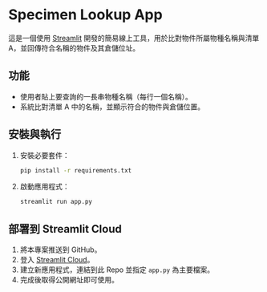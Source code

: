 # Specimen Lookup App

這是一個使用 [Streamlit](https://streamlit.io) 開發的簡易線上工具，用於比對物件所屬物種名稱與清單 A，並回傳符合名稱的物件及其倉儲位址。

## 功能
- 使用者貼上要查詢的一長串物種名稱（每行一個名稱）。
- 系統比對清單 A 中的名稱，並顯示符合的物件與倉儲位置。

## 安裝與執行
1. 安裝必要套件：
   ```bash
   pip install -r requirements.txt
   ```

2. 啟動應用程式：
   ```bash
   streamlit run app.py
   ```

## 部署到 Streamlit Cloud
1. 將本專案推送到 GitHub。
2. 登入 [Streamlit Cloud](https://streamlit.io/cloud)。
3. 建立新應用程式，連結到此 Repo 並指定 `app.py` 為主要檔案。
4. 完成後取得公開網址即可使用。
